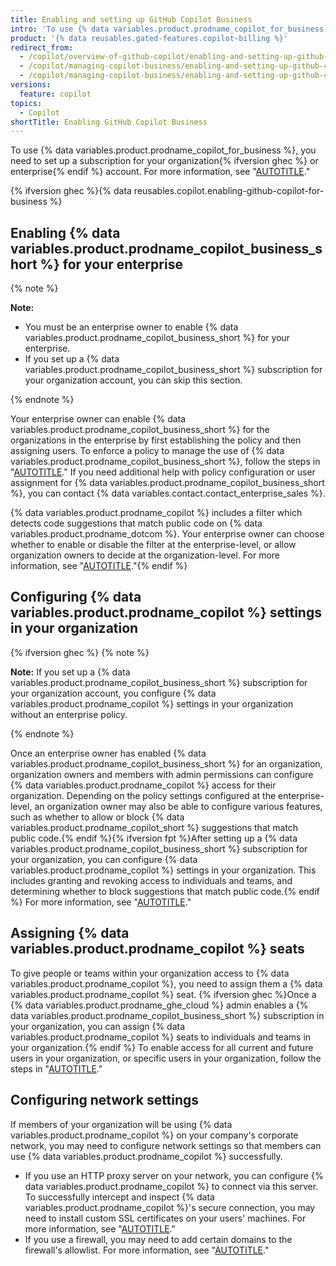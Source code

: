 ```yaml
---
title: Enabling and setting up GitHub Copilot Business
intro: 'To use {% data variables.product.prodname_copilot_for_business %}, you need to set up a subscription for your organization{% ifversion ghec %} or enterprise{% endif %}.'
product: '{% data reusables.gated-features.copilot-billing %}'
redirect_from:
  - /copilot/overview-of-github-copilot/enabling-and-setting-up-github-copilot-for-business
  - /copilot/managing-copilot-business/enabling-and-setting-up-github-copilot-for-business
  - /copilot/managing-copilot-business/enabling-and-setting-up-github-copilot-business
versions:
  feature: copilot
topics:
  - Copilot
shortTitle: Enabling GitHub Copilot Business
---
```


To use {% data variables.product.prodname_copilot_for_business %}, you need to set up a subscription for your organization{% ifversion ghec %} or enterprise{% endif %} account. For more information, see "[AUTOTITLE](/billing/managing-billing-for-github-copilot/managing-your-github-copilot-subscription-for-your-organization-or-enterprise)."

{% ifversion ghec %}{% data reusables.copilot.enabling-github-copilot-for-business %}

## Enabling {% data variables.product.prodname_copilot_business_short %} for your enterprise

{% note %}

**Note:**

- You must be an enterprise owner to enable {% data variables.product.prodname_copilot_business_short %} for your enterprise.
- If you set up a {% data variables.product.prodname_copilot_business_short %} subscription for your organization account, you can skip this section.

{% endnote %}

Your enterprise owner can enable {% data variables.product.prodname_copilot_business_short %} for the organizations in the enterprise by first establishing the policy and then assigning users. To enforce a policy to manage the use of {% data variables.product.prodname_copilot_business_short %}, follow the steps in "[AUTOTITLE](/admin/policies/enforcing-policies-for-your-enterprise/enforcing-policies-for-github-copilot-in-your-enterprise#managing-access-to-github-copilot-in-your-enterprise)." If you need additional help with policy configuration or user assignment for {% data variables.product.prodname_copilot_business_short %}, you can contact {% data variables.contact.contact_enterprise_sales %}.

{% data variables.product.prodname_copilot %} includes a filter which detects code suggestions that match public code on {% data variables.product.prodname_dotcom %}. Your enterprise owner can choose whether to enable or disable the filter at the enterprise-level, or allow organization owners to decide at the organization-level. For more information, see "[AUTOTITLE](/admin/policies/enforcing-policies-for-your-enterprise/enforcing-policies-for-github-copilot-in-your-enterprise#enforcing-a-policy-to-manage-the-use-of-github-copilot-suggestions-that-match-public-code)."{% endif %}

## Configuring {% data variables.product.prodname_copilot %} settings in your organization

{% ifversion ghec %}
{% note %}

**Note:** If you set up a {% data variables.product.prodname_copilot_business_short %} subscription for your organization account, you configure {% data variables.product.prodname_copilot %} settings in your organization without an enterprise policy.

{% endnote %}

Once an enterprise owner has enabled {% data variables.product.prodname_copilot_business_short %} for an organization, organization owners and members with admin permissions can configure {% data variables.product.prodname_copilot %} access for their organization. Depending on the policy settings configured at the enterprise-level, an organization owner may also be able to configure various features, such as whether to allow or block {% data variables.product.prodname_copilot_short %} suggestions that match public code.{% endif %}{% ifversion fpt %}After setting up a {% data variables.product.prodname_copilot_business_short %} subscription for your organization, you can configure {% data variables.product.prodname_copilot %} settings in your organization. This includes granting and revoking access to individuals and teams, and determining whether to block suggestions that match public code.{% endif %} For more information, see "[AUTOTITLE](/copilot/managing-github-copilot-in-your-organization)."

## Assigning {% data variables.product.prodname_copilot %} seats

To give people or teams within your organization access to {% data variables.product.prodname_copilot %}, you need to assign them a {% data variables.product.prodname_copilot %} seat. {% ifversion ghec %}Once a {% data variables.product.prodname_ghe_cloud %} admin enables a {% data variables.product.prodname_copilot_business_short %} subscription in your organization, you can assign {% data variables.product.prodname_copilot %} seats to individuals and teams in your organization.{% endif %} To enable access for all current and future users in your organization, or specific users in your organization, follow the steps in "[AUTOTITLE](/copilot/managing-github-copilot-in-your-organization/granting-access-to-copilot-for-members-of-your-organization)."

## Configuring network settings

If members of your organization will be using {% data variables.product.prodname_copilot %} on your company's corporate network, you may need to configure network settings so that members can use {% data variables.product.prodname_copilot %} successfully.

- If you use an HTTP proxy server on your network, you can configure {% data variables.product.prodname_copilot %} to connect via this server. To  successfully intercept and inspect {% data variables.product.prodname_copilot %}'s secure connection, you may need to install custom SSL certificates on your users' machines. For more information, see "[AUTOTITLE](/copilot/configuring-github-copilot/configuring-network-settings-for-github-copilot)."
- If you use a firewall, you may need to add certain domains to the firewall's allowlist. For more information, see "[AUTOTITLE](/copilot/troubleshooting-github-copilot/troubleshooting-firewall-settings-for-github-copilot)."
